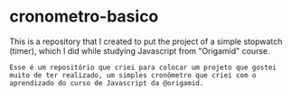 # cronometro-basico
This is a repository that I created to put the project of a simple stopwatch (timer), which I did while studying Javascript from "Origamid" course.
~~~
Esse é um repositório que criei para colocar um projeto que gostei muito de ter realizado, um simples cronômetro que criei com o aprendizado do curso de Javascript da @origamid.